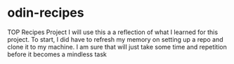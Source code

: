 # odin-recipes
TOP Recipes Project
I will use this a a reflection of what I learned for this project. 
To start, I did have to refresh my memory on setting up a repo and clone it to my machine. I am sure that will just take some time and repetition before it becomes a mindless task

